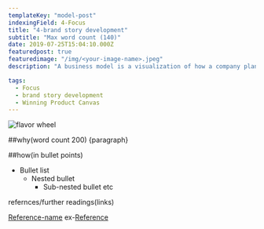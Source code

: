 ```yaml
---
templateKey: "model-post"
indexingField: 4-Focus
title: "4-brand story development"
subtitle: "Max word count (140)"
date: 2019-07-25T15:04:10.000Z
featuredpost: true
featuredimage: "/img/<your-image-name>.jpeg"
description: "A business model is a visualization of how a company plans to operate and make money. In other words, it answers the question of how a company creates value for itself while delivering products or services for customers. The traditional business model consists of nine cells that capture all aspects of a business. These nine cells can be used to describe any company from a startup to a large enterprise. Refer to the business model canvas lined in reference."

tags:
  - Focus
  - brand story development
  - Winning Product Canvas
---
```


![flavor wheel](/img/<content-main-img>.jpeg)

##why(word count 200)
{paragraph}

##how(in bullet points)

- Bullet list
  - Nested bullet
    - Sub-nested bullet etc

refernces/further readings(links)

[Reference-name](http://website.com)
ex-[Reference](https://www.sciencedirect.com/topics/computer-science/platform-architecture)
